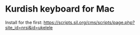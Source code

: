 # Kurdish keyboard for Mac

Install for the first: https://scripts.sil.org/cms/scripts/page.php?site_id=nrsi&id=ukelele
